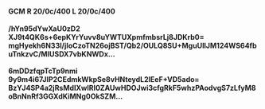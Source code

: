 #### GCM R 20/0c/400 L 20/0c/400
**/hYn95dYwXaU0zD2**<br/>**XJ9t4QK6s+6epKYrYuvv8uYWTUXpmfmbsrLj8JDKrb0=**<br/>**mgHyekh6N33I/jIoCzoTN26ojBST/Qb2/OULQ8SU+MguUIlJM124WS64fbuTnkzvC/MIUSDX7vbKNWDx...**<br/><br/>
**6mDDzfqpTcTp9nmi**<br/>**9y9m4i67JIP2CEdmkWkpSe8vHNteydL2lEeF+VD5ado=**<br/>**BzYJ4SP4a2jRsMdIXwlRI0ZAUwHDOJwi3cfgRkF5whzPAodvgS7zLfyM8oBnNnRf3GGXdKiMNg0OkSZM...**